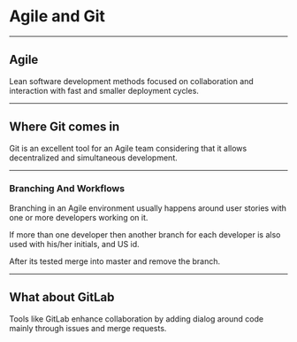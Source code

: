 # Agile and Git

----------

## Agile

Lean software development methods focused on collaboration and interaction
with fast and smaller deployment cycles.

----------

## Where Git comes in

Git is an excellent tool for an Agile team considering that it allows
decentralized and simultaneous development.

----------

### Branching And Workflows

Branching in an Agile environment usually happens around user stories with one
or more developers working on it.

If more than one developer then another branch for each developer is also used
with his/her initials, and US id.

After its tested merge into master and remove the branch.

----------

## What about GitLab
Tools like GitLab enhance collaboration by adding dialog around code mainly
through issues and merge requests.
